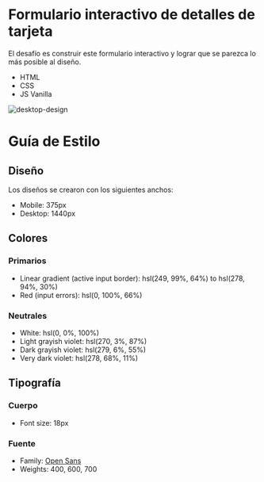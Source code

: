 # Formulario interactivo de detalles de tarjeta

El desafío es construir este formulario interactivo y lograr que se parezca lo más posible al diseño.

- HTML
- CSS
- JS Vanilla

![desktop-design](https://user-images.githubusercontent.com/112582420/191879398-1c92ae09-bc35-4b83-8a59-49c0f9e3aa79.jpg)

# Guía de Estilo

## Diseño

Los diseños se crearon con los siguientes anchos:

- Mobile: 375px
- Desktop: 1440px

## Colores

### Primarios

- Linear gradient (active input border): hsl(249, 99%, 64%) to hsl(278, 94%, 30%)
- Red (input errors): hsl(0, 100%, 66%)

### Neutrales

- White: hsl(0, 0%, 100%)
- Light grayish violet: hsl(270, 3%, 87%)
- Dark grayish violet: hsl(279, 6%, 55%)
- Very dark violet: hsl(278, 68%, 11%)

## Tipografía

### Cuerpo

- Font size: 18px

### Fuente

- Family: [Open Sans](https://fonts.google.com/specimen/Open+Sans)
- Weights: 400, 600, 700


